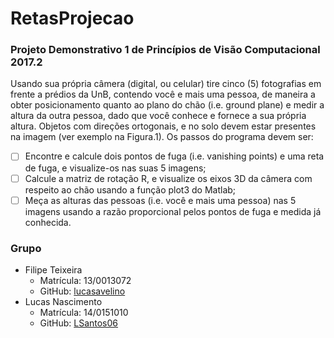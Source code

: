 # RetasProjecao
### Projeto Demonstrativo 1 de Princípios de Visão Computacional 2017.2
Usando sua própria câmera (digital, ou celular) tire cinco (5) fotografias em frente a prédios da UnB, 
contendo você e mais uma pessoa, de maneira a obter posicionamento quanto ao plano do chão (i.e. 
ground plane) e medir a altura da outra pessoa, dado que você conhece e fornece a sua própria altura.
Objetos com direções ortogonais, e no solo devem estar presentes na imagem (ver exemplo na 
Figura.1). Os passos do programa devem ser: 

 - [ ] Encontre e calcule dois pontos de  fuga (i.e. vanishing points) e uma reta de fuga, e visualize-os nas suas 5 imagens;
 - [ ] Calcule a matriz de rotação R, e visualize os eixos 3D da câmera com respeito ao chão usando a função plot3 do Matlab; 
 - [ ] Meça as alturas das pessoas (i.e. você e mais uma pessoa) nas 5 imagens usando a razão proporcional pelos pontos de 
 fuga e medida já conhecida.

### Grupo
* Filipe Teixeira
  * Matrícula: 13/0013072
  * GitHub: [lucasavelino](https://github.com/lucasavelino)
* Lucas Nascimento
  * Matrícula: 14/0151010
  * GitHub: [LSantos06](https://github.com/LSantos06) 

